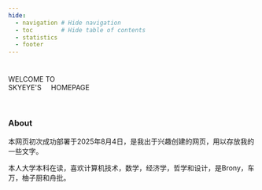 ```yaml
---
hide:
  - navigation # Hide navigation
  - toc        # Hide table of contents
  - statistics
  - footer
---
```


# 

<span class="special-text1" id="typewriter-line-1">WELCOME TO</span> 
<br>
<span class="special-text2" id="typewriter-line-2">SKYEYE'S</span>
&nbsp;&nbsp;&nbsp;&nbsp;<span class="special-text1" id="typewriter-line-3">HOMEPAGE</span>

<br>

### About

本网页初次成功部署于2025年8月4日，是我出于兴趣创建的网页，用以存放我的一些文字。

本人大学本科在读，喜欢计算机技术，数学，经济学，哲学和设计，是Brony，车万，柚子厨和舟批。
